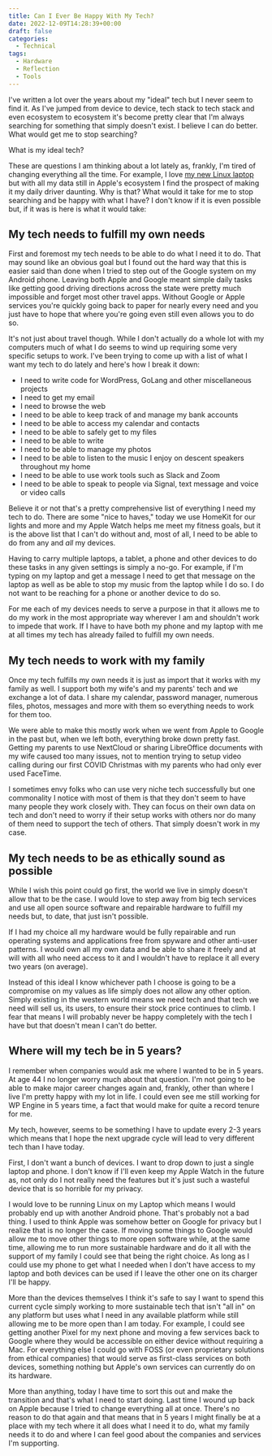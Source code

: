 ```yaml
---
title: Can I Ever Be Happy With My Tech?
date: 2022-12-09T14:28:39+00:00
draft: false
categories:
  - Technical
tags:
  - Hardware
  - Reflection
  - Tools
---
```


I've written a lot over the years about my "ideal" tech but I never seem to find it. As I've jumped from device to device, tech stack to tech stack and even ecosystem to ecosystem it's become pretty clear that I'm always searching for something that simply doesn't exist. I believe I can do better.
What would get me to stop searching?

What is my ideal tech?

These are questions I am thinking about a lot lately as, frankly, I'm tired of changing everything all the time. For example, I love [my new Linux laptop][1] but with all my data still in Apple's ecosystem I find the prospect of making it my daily driver daunting. Why is that? What would it take for me to stop searching and be happy with what I have? I don't know if it is even possible but, if it was is here is what it would take:

## My tech needs to fulfill my own needs

First and foremost my tech needs to be able to do what I need it to do. That may sound like an obvious goal but I found out the hard way that this is easier said than done when I tried to step out of the Google system on my Android phone. Leaving both Apple and Google meant simple daily tasks like getting good driving directions across the state were pretty much impossible and forget most other travel apps. Without Google or Apple services you're quickly going back to paper for nearly every need and you just have to hope that where you're going even still even allows you to do so.

It's not just about travel though. While I don't actually do a whole lot with my computers much of what I do seems to wind up requiring some very specific setups to work. I've been trying to come up with a list of what I want my tech to do lately and here's how I break it down:

* I need to write code for WordPress, GoLang and other miscellaneous projects
* I need to get my email
* I need to browse the web
* I need to be able to keep track of and manage my bank accounts
* I need to be able to access my calendar and contacts
* I need to be able to safely get to my files
 * I need to be able to write
* I need to be able to manage my photos
* I need to be able to listen to the music I enjoy on descent speakers throughout my home
* I need to be able to use work tools such as Slack and Zoom
* I need to be able to speak to people via Signal, text message and voice or video calls

Believe it or not that's a pretty comprehensive list of everything I need my tech to do. There are some "nice to haves," today we use HomeKit for our lights and more and my Apple Watch helps me meet my fitness goals, but it is the above list that I can't do without and, most of all, I need to be able to do from any and _all_ my devices.

Having to carry multiple laptops, a tablet, a phone and other devices to do these tasks in any given settings is simply a no-go. For example, if I'm typing on my laptop and get a message I need to get that message on the laptop as well as be able to stop my music from the laptop while I do so. I do not want to be reaching for a phone or another device to do so.

For me each of my devices needs to serve a purpose in that it allows me to do my work in the most appropriate way wherever I am and shouldn't work to impede that work. If I have to have both my phone and my laptop with me at all times my tech has already failed to fulfill my own needs.

## My tech needs to work with my family

Once my tech fulfills my own needs it is just as import that it works with my family as well. I support both my wife's and my parents' tech and we exchange a lot of data. I share my calendar, password manager, numerous files, photos, messages and more with them so everything needs to work for them too.

We were able to make this mostly work when we went from Apple to Google in the past but, when we left both, everything broke down pretty fast. Getting my parents to use NextCloud or sharing LibreOffice documents with my wife caused too many issues, not to mention trying to setup video calling during our first COVID Christmas with my parents who had only ever used FaceTime.

I sometimes envy folks who can use very niche tech successfully but one commonality I notice with most of them is that they don't seem to have many people they work closely with. They can focus on their own data on tech and don't need to worry if their setup works with others nor do many of them need to support the tech of others. That simply doesn't work in my case.

## My tech needs to be as ethically sound as possible

While I wish this point could go first, the world we live in simply doesn't allow that to be the case. I would love to step away from big tech services and use all open source software and repairable hardware to fulfill my needs but, to date, that just isn't possible.

If I had my choice all my hardware would be fully repairable and run operating systems and applications free from spyware and other anti-user patterns. I would own all my own data and be able to share it freely and at will with all who need access to it and I wouldn't have to replace it all every two years (on average).

Instead of this ideal I know whichever path I choose is going to be a compromise on my values as life simply does not allow any other option. Simply existing in the western world means we need tech and that tech we need will sell us, its users, to ensure their stock price continues to climb. I fear that means I will probably never be happy completely with the tech I have but that doesn't mean I can't do better.

## Where will my tech be in 5 years?

I remember when companies would ask me where I wanted to be in 5 years. At age 44 I no longer worry much about that question. I'm not going to be able to make major career changes again and, frankly, other than where I live I'm pretty happy with my lot in life. I could even see me still working for WP Engine in 5 years time, a fact that would make for quite a record tenure for me.

My tech, however, seems to be something I have to update every 2-3 years which means that I hope the next upgrade cycle will lead to very different tech than I have today.

First, I don't want a bunch of devices. I want to drop down to just a single laptop and phone. I don't know if I'll even keep my Apple Watch in the future as, not only do I not really need the features but it's just such a wasteful device that is so horrible for my privacy.

I would love to be running Linux on my Laptop which means I would probably end up with another Android phone. That's probably not a bad thing. I used to think Apple was somehow better on Google for privacy but I realize that is no longer the case. If moving some things to Google would allow me to move other things to more open software while, at the same time, allowing me to run more sustainable hardware and do it all with the support of my family I could see that being the right choice. As long as I could use my phone to get what I needed when I don't have access to my laptop and both devices can be used if I leave the other one on its charger I'll be happy.

More than the devices themselves I think it's safe to say I want to spend this current cycle simply working to more sustainable tech that isn't "all in" on any platform but uses what I need in any available platform while still allowing me to be more open than I am today. For example, I could see getting another Pixel for my next phone and moving a few services back to Google where they would be accessible on either device without requiring a Mac. For everything else I could go with FOSS (or even proprietary solutions from ethical companies) that would serve as first-class services on both devices, something nothing but Apple's own services can currently do on its hardware.

More than anything, today I have time to sort this out and make the transition and that's what I need to start doing. Last time I wound up back on Apple because I tried to change everything all at once. There's no reason to do that again and that means that in 5 years I might finally be at a place with my tech where it all does what I need it to do, what my family needs it to do and where I can feel good about the companies and services I'm supporting.

 [1]: /2022/12/hello-again-linux-i-missed-you/